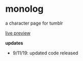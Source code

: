# monolog

a character page for tumblr

<a href="https://index47.tumblr.com/view/monolog">live preview</a>

<b>updates</b>
<ul>
<li>9/11/19: updated code released

